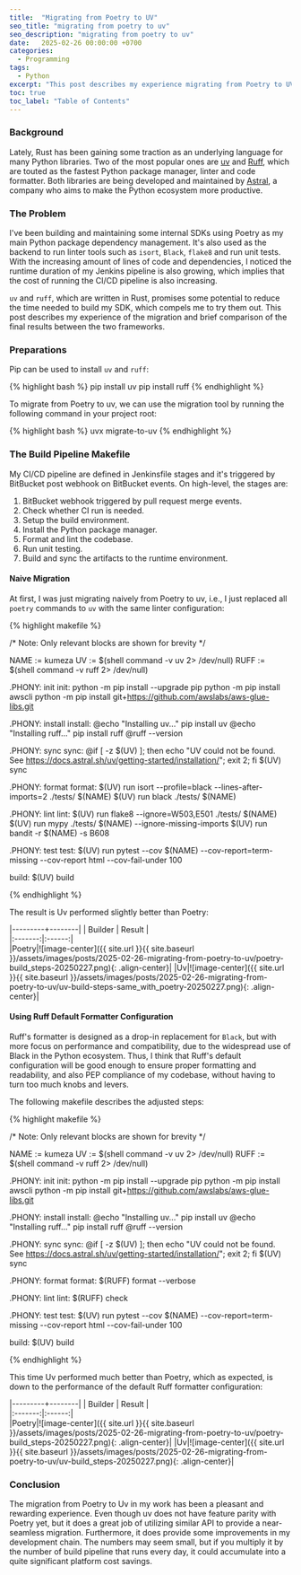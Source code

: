 ```yaml
---
title:  "Migrating from Poetry to UV"
seo_title: "migrating from poetry to uv"
seo_description: "migrating from poetry to uv"
date:   2025-02-26 00:00:00 +0700
categories:
  - Programming
tags:
  - Python
excerpt: "This post describes my experience migrating from Poetry to UV (+Ruff) as my Python packaging and build framework."
toc: true
toc_label: "Table of Contents"
---
```

### Background
Lately, Rust has been gaining some traction as an underlying language for many Python libraries. Two of the most popular ones are [uv](https://astral.sh/blog/uv) and [Ruff](https://docs.astral.sh/ruff/?ref=blog.jerrycodes.com), which are touted as the fastest Python package manager, linter and code formatter. Both libraries are being developed and maintained by [Astral](https://astral.sh), a company who aims to make the Python ecosystem more productive.

### The Problem
I've been building and maintaining some internal SDKs using Poetry as my main Python package dependency management. It's also used as the backend to run linter tools such as `isort`, `Black`, `flake8` and run unit tests. With the increasing amount of lines of code and dependencies, I noticed the runtime duration of my Jenkins pipeline is also growing, which implies that the cost of running the CI/CD pipeline is also increasing. 

`uv` and `ruff`, which are written in Rust, promises some potential to reduce the time needed to build my SDK, which compels me to try them out. This post describes my experience of the migration and brief comparison of the final results between the two frameworks.  

### Preparations

Pip can be used to install `uv` and `ruff`:

{% highlight bash %}
pip install uv
pip install ruff
{% endhighlight %}

To migrate from Poetry to uv, we can use the migration tool by running the following command in your project root:

{% highlight bash %}
uvx migrate-to-uv
{% endhighlight %}

### The Build Pipeline Makefile
My CI/CD pipeline are defined in Jenkinsfile stages and it's triggered by BitBucket post webhook on BitBucket events. On high-level, the stages are:

1. BitBucket webhook triggered by pull request merge events.
2. Check whether CI run is needed.
3. Setup the build environment.
4. Install the Python package manager.
5. Format and lint the codebase.
6. Run unit testing.
7. Build and sync the artifacts to the runtime environment.

#### Naive Migration
At first, I was just migrating naively from Poetry to uv, i.e., I just replaced all `poetry` commands to `uv` with the same linter configuration:

{% highlight makefile %}

/* Note: Only relevant blocks are shown for brevity */

NAME := kumeza
UV := $(shell command -v uv 2> /dev/null)
RUFF := $(shell command -v ruff 2> /dev/null)

.PHONY: init
init:
		python -m pip install --upgrade pip
		python -m pip install awscli
		python -m pip install git+https://github.com/awslabs/aws-glue-libs.git
		
.PHONY: install
install:
		@echo "Installing uv..."
		pip install uv
		@echo "Installing ruff..."
		pip install ruff
		@ruff --version

.PHONY: sync
sync:
		@if [ -z $(UV) ]; then echo "UV could not be found. See https://docs.astral.sh/uv/getting-started/installation/"; exit 2; fi
		$(UV) sync

.PHONY: format
format: 
		$(UV) run isort --profile=black --lines-after-imports=2 ./tests/ $(NAME)
		$(UV) run black ./tests/ $(NAME)

.PHONY: lint
lint: 
		$(UV) run flake8 --ignore=W503,E501 ./tests/ $(NAME)
		$(UV) run mypy ./tests/ $(NAME) --ignore-missing-imports
		$(UV) run bandit -r $(NAME) -s B608

.PHONY: test
test: 
		$(UV) run pytest --cov $(NAME) --cov-report=term-missing --cov-report html --cov-fail-under 100 

build:
		$(UV) build

{% endhighlight %}

The result is Uv performed slightly better than Poetry:

|---------+--------|
| Builder | Result |  
|:-------:|:------:|  
|Poetry|![image-center]({{ site.url }}{{ site.baseurl }}/assets/images/posts/2025-02-26-migrating-from-poetry-to-uv/poetry-build_steps-20250227.png){: .align-center}|
|Uv|![image-center]({{ site.url }}{{ site.baseurl }}/assets/images/posts/2025-02-26-migrating-from-poetry-to-uv/uv-build-steps-same_with_poetry-20250227.png){: .align-center}|

#### Using Ruff Default Formatter Configuration
Ruff's formatter is designed as a drop-in replacement for `Black`, but with more focus on performance and compatibility, due to the widespread use of Black in the Python ecosystem. Thus, I think that Ruff's default configuration will be good enough to ensure proper formatting and readability, and also PEP compliance of my codebase, without having to turn too much knobs and levers.

The following makefile describes the adjusted steps:

{% highlight makefile %}

/* Note: Only relevant blocks are shown for brevity */

NAME := kumeza
UV := $(shell command -v uv 2> /dev/null)
RUFF := $(shell command -v ruff 2> /dev/null)

.PHONY: init
init:
		python -m pip install --upgrade pip
		python -m pip install awscli
		python -m pip install git+https://github.com/awslabs/aws-glue-libs.git
		
.PHONY: install
install:
		@echo "Installing uv..."
		pip install uv
		@echo "Installing ruff..."
		pip install ruff
		@ruff --version

.PHONY: sync
sync:
		@if [ -z $(UV) ]; then echo "UV could not be found. See https://docs.astral.sh/uv/getting-started/installation/"; exit 2; fi
		$(UV) sync

.PHONY: format
format: 
		$(RUFF) format --verbose

.PHONY: lint
lint: 
		$(RUFF) check

.PHONY: test
test: 
		$(UV) run pytest --cov $(NAME) --cov-report=term-missing --cov-report html --cov-fail-under 100 

build:
		$(UV) build

{% endhighlight %}

This time Uv performed much better than Poetry, which as expected, is down to the performance of the default Ruff formatter configuration:

|---------+--------|
| Builder | Result |  
|:-------:|:------:|  
|Poetry|![image-center]({{ site.url }}{{ site.baseurl }}/assets/images/posts/2025-02-26-migrating-from-poetry-to-uv/poetry-build_steps-20250227.png){: .align-center}|
|Uv|![image-center]({{ site.url }}{{ site.baseurl }}/assets/images/posts/2025-02-26-migrating-from-poetry-to-uv/uv-build_steps-20250227.png){: .align-center}|

### Conclusion
The migration from Poetry to Uv in my work has been a pleasant and rewarding experience. Even though uv does not have feature parity with Poetry yet, but it does a great job of utilizing similar API to provide a near-seamless migration. Furthermore, it does provide some improvements in my development chain. The numbers may seem small, but if you multiply it by the number of build pipeline that runs every day, it could accumulate into a quite significant platform cost savings.

